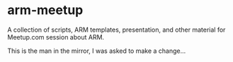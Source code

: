 # arm-meetup
A collection of scripts, ARM templates, presentation, and other material for Meetup.com session about ARM.

This is the man in the mirror, I was asked to make a change...